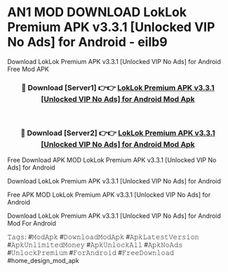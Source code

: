 # AN1 MOD DOWNLOAD LokLok Premium APK v3.3.1 [Unlocked VIP No Ads] for Android - eilb9
Download LokLok Premium APK v3.3.1 [Unlocked VIP No Ads] for Android Free Mod APK

<div align="center">
<h3>🔴 Download [Server1] 👉👉 <a href="https://apk-comot.site?title=LokLok_Premium_APK_v3.3.1_[Unlocked_VIP_No_Ads]_for_Android">LokLok Premium APK v3.3.1 [Unlocked VIP No Ads] for Android Mod Apk</a></h3><br>

<h3>🔴 Download [Server2] 👉👉 <a href="https://apk-comot.site?title=LokLok_Premium_APK_v3.3.1_[Unlocked_VIP_No_Ads]_for_Android">LokLok Premium APK v3.3.1 [Unlocked VIP No Ads] for Android Mod Apk</a></h3>
</div>


Free Download APK MOD LokLok Premium APK v3.3.1 [Unlocked VIP No Ads] for Android

Download LokLok Premium APK v3.3.1 [Unlocked VIP No Ads] for Android 

Free APK MOD LokLok Premium APK v3.3.1 [Unlocked VIP No Ads] for Android 

Download LokLok Premium APK v3.3.1 [Unlocked VIP No Ads] for Android Mod For Android

𝚃𝚊𝚐𝚜: #𝙼𝚘𝚍𝙰𝚙𝚔 #𝙳𝚘𝚠𝚗𝚕𝚘𝚊𝚍𝙼𝚘𝚍𝙰𝚙𝚔 #𝙰𝚙𝚔𝙻𝚊𝚝𝚎𝚜𝚝𝚅𝚎𝚛𝚜𝚒𝚘𝚗 #𝙰𝚙𝚔𝚄𝚗𝚕𝚒𝚖𝚒𝚝𝚎𝚍𝙼𝚘𝚗𝚎𝚢 #𝙰𝚙𝚔𝚄𝚗𝚕𝚘𝚌𝚔𝙰𝚕𝚕 #𝙰𝚙𝚔𝙽𝚘𝙰𝚍𝚜 #𝚄𝚗𝚕𝚘𝚌𝚔𝙿𝚛𝚎𝚖𝚒𝚞𝚖 #𝙵𝚘𝚛𝙰𝚗𝚍𝚛𝚘𝚒𝚍 #𝙵𝚛𝚎𝚎𝙳𝚘𝚠𝚗𝚕𝚘𝚊𝚍 #home_design_mod_apk